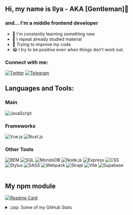 ## Hi, my name is Ilya - AKA [GentIeman]🎩

### and... I'm a middle frontend developer

- 📖 I'm constantly learning something new
- 🤔 I repeat already studied material
- 🔧 Trying to improve my code
- 😂 I try to be positive even when things don't work out.

### Connect with me:

[![Twitter](https://img.shields.io/badge/-Twitter-1e272e?style=for-the-badge&logo=Twitter&logoColor=1C9DEB)](https://twitter.com/GentIemanes)
[![Telegram](https://img.shields.io/badge/-Telegram-1e272e?style=for-the-badge&logo=telegram&logoColor=27A0D9)](https://t.me/Gent1men)

## Languages and Tools:

### Main

![JavaScript](https://img.shields.io/badge/-JavaScript-1e272e?style=for-the-badge&logo=JavaScript)

### Frameworks

![Vue.js](https://img.shields.io/badge/-Vue.js-1e272e?style=for-the-badge&logo=vuedotjs) ![Nuxt.js](https://img.shields.io/badge/-Nuxt.js-1e272e?style=for-the-badge&logo=nuxtdotjs)

### Other Tools

![BEM](https://img.shields.io/badge/-BEM-1e272e?style=for-the-badge&logo=bem) ![SQL](https://img.shields.io/badge/-SQL-1e272e?style=for-the-badge&logo=mysql) 
![MondoDB](https://img.shields.io/badge/-MongoDB-1e272e?style=for-the-badge&logo=mongodb)
![Node.js](https://img.shields.io/badge/-Node.js-1e272e?style=for-the-badge&logo=nodedotjs) ![Express](https://img.shields.io/badge/-Express-1e272e?style=for-the-badge&logo=express) ![CSS](https://img.shields.io/badge/-CSS-1e272e?style=for-the-badge&logo=css3&logoColor=1572B6)<br >
![Stylus](https://img.shields.io/badge/-Stylus-1e272e?style=for-the-badge&logo=Stylus) ![SASS](https://img.shields.io/badge/-SCSS-1e272e?style=for-the-badge&logo=sass) ![Webpack](https://img.shields.io/badge/-Webpack-1e272e?style=for-the-badge&logo=webpack) ![Strapi](https://img.shields.io/badge/-Strapi-1e272e?style=for-the-badge&logo=strapi) ![Vite](https://img.shields.io/badge/-Vite-1e272e?style=for-the-badge&logo=vite) ![Supabase](https://img.shields.io/badge/-Supabase-1e272e?style=for-the-badge&logo=supabase) 
<br />
<br />

## My npm module 
[![Readme Card](https://github-readme-stats.vercel.app/api/pin/?username=GentIeman&repo=v-month-picker&show_owner=true)](https://github.com/GentIeman/v-month-picker)

<details>
  <summary>:zap: Some of my GitHub Stats</summary>
  <br />
  <img alt="Most Used Language" src="https://github-readme-stats.vercel.app/api/top-langs/?username=GentIeman&layout=compact" />
  <br />
  <br />
  <img alt="GitHub Stats" src="https://github-readme-stats.vercel.app/api?username=GentIeman&show_icons=true&hide_title=true&hide=issues,contribs" />
</details>

